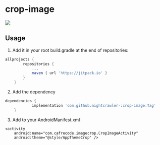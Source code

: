 # crop-image
[![](https://jitpack.io/v/nightcrawler-/crop-image.svg)](https://jitpack.io/#nightcrawler-/crop-image)

## Usage
1. Add it in your root build.gradle at the end of repositories:
```groovy
allprojects {
		repositories {
			...
			maven { url 'https://jitpack.io' }
		}
	}
```
2.  Add the dependency
```groovy
dependencies {
	        implementation 'com.github.nightcrawler-:crop-image:Tag'
	}
```
3. Add to your AndroidManifest.xml
```
<activity
    android:name="com.cafrecode.imagecrop.CropImageActivity"
    android:theme="@style/AppThemeCrop" />
```
